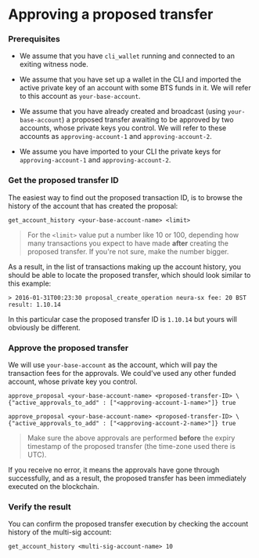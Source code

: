 # Approving a proposed transfer

### Prerequisites
* We assume that you have `cli_wallet` running and connected to an exiting witness node.

* We assume that you have set up a wallet in the CLI and imported the active private key of an account with some BTS funds in it. We will refer to this account as `your-base-account`.

* We assume that you have already created and broadcast (using `your-base-account`) a proposed transfer awaiting to be approved by two accounts, whose private keys you control. We will refer to these accounts as `approving-account-1` and `approving-account-2`.

* We assume you have imported to your CLI the private keys for `approving-account-1` and `approving-account-2`. 
 
### Get the proposed transfer ID
The easiest way to find out the proposed transaction ID, is to browse the history of the account that has created the proposal:
```
get_account_history <your-base-account-name> <limit>
```
> For the `<limit>` value put a number like 10 or 100, depending how many transactions you expect to have made **after** creating the proposed transfer. If you're not sure, make the number bigger.

As a result, in the list of transactions making up the account history, you should be able to locate the proposed transfer, which should look similar to this example:
```
> 2016-01-31T00:23:30 proposal_create_operation neura-sx fee: 20 BST result: 1.10.14
```
In this particular case the proposed transfer ID is `1.10.14` but yours will obviously be different.

### Approve the proposed transfer
We will use `your-base-account` as the account, which will pay the transaction fees for the approvals. We could've used any other funded account, whose private key you control.
```
approve_proposal <your-base-account-name> <proposed-transfer-ID> \
{"active_approvals_to_add" : ["<approving-account-1-name>"]} true

approve_proposal <your-base-account-name> <proposed-transfer-ID> \
{"active_approvals_to_add" : ["<approving-account-2-name>"]} true
```
> Make sure the above approvals are performed **before** the expiry timestamp of the proposed transfer (the time-zone used there is UTC).

If you receive no error, it means the approvals have gone through successfully, and as a result, the proposed transfer has been immediately executed on the blockchain.

### Verify the result
You can confirm the proposed transfer execution by checking the account history of the multi-sig account:
```
get_account_history <multi-sig-account-name> 10
```
